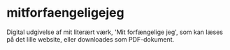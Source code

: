 # mitforfaengeligejeg
Digital udgivelse af mit literært værk, 'Mit forfængelige jeg', som kan læses på det lille website, eller downloades som PDF-dokument.
